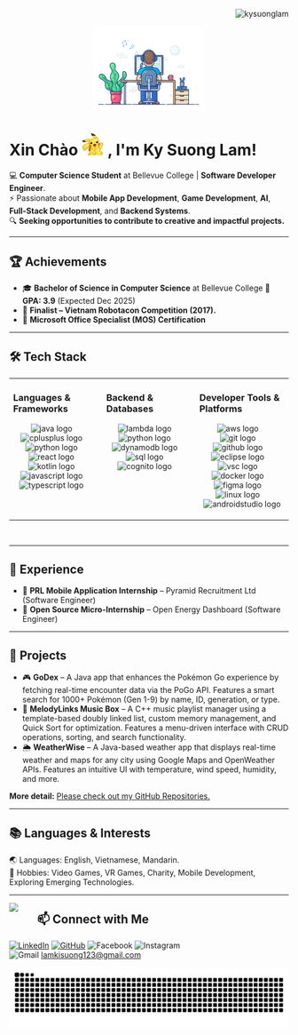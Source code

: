 <p align="right"> 
  <img src="https://komarev.com/ghpvc/?username=kysuonglam&label=Profile%20views&color=0e75b6&style=flat"alt="kysuonglam"/> 
</p>

<div align="center" width="50">
  <img src="https://github.com/KySuongLam/KySuongLam/blob/main/dev-working_rounded.gif?raw=true" href="https://github.com/sp-xd" alt="Workspace" width="40%"/><br> 
</div>

# Xin Chào <img src="https://github.com/KySuongLam/KySuongLam/blob/main/pikawave.gif?raw=true" href="https://github.com/sp-xd" alt="Workspace" width="40"/>  , I'm Ky Suong Lam! 

💻 **Computer Science Student** at Bellevue College | **Software Developer Engineer**.  
⚡ Passionate about **Mobile App Development**, **Game Development**, **AI**, **Full-Stack Development**, and **Backend Systems**.  
🔍 **Seeking opportunities to contribute to creative and impactful projects.**  

---

## 🏆 Achievements
- 🎓 **Bachelor of Science in Computer Science** at Bellevue College 🌟 **GPA: 3.9**  (Expected Dec 2025)  
- 🤖 **Finalist – Vietnam Robotacon Competition (2017).**  
- 🏅 **Microsoft Office Specialist (MOS) Certification** 

---

## 🛠 Tech Stack 
<table><tr><td valign="top" width="33%">

### Languages & Frameworks  
<div align="center">  
    <img src="https://cdn.jsdelivr.net/gh/devicons/devicon/icons/java/java-original.svg" height="50" alt="java logo"  />
    <img width="12" />
    <img src="https://cdn.jsdelivr.net/gh/devicons/devicon/icons/cplusplus/cplusplus-original.svg" height="50" alt="cplusplus logo"  />
    <img width="12" />
    <img src="https://cdn.jsdelivr.net/gh/devicons/devicon/icons/python/python-original.svg" height="50" alt="python logo"  />
    <img width="12" />
    <img src="https://cdn.jsdelivr.net/gh/devicons/devicon/icons/react/react-original.svg" height="50" alt="react logo"  />
    <img width="12" />
    <img src="https://cdn.jsdelivr.net/gh/devicons/devicon/icons/kotlin/kotlin-original.svg" height="50" alt="kotlin logo"  />
    <img width="12" />
    <img src="https://cdn.jsdelivr.net/gh/devicons/devicon/icons/javascript/javascript-original.svg" height="50" alt="javascript logo"  />
    <img width="12" />
    <img src="https://cdn.jsdelivr.net/gh/devicons/devicon/icons/typescript/typescript-original.svg" height="50" alt="typescript logo"  />
    <img width="12" />
</div></td><td valign="top" width="33%">

### Backend & Databases  
<div align="center">  
    <img src="https://aws-icons.svg.zone/images/Resource-Icons/Res_Compute/Res_AWS-Lambda_Lambda-Function_48.svg" height="50" alt="lambda logo"  />
    <img width="12" />
    <img src="https://cdn.jsdelivr.net/gh/devicons/devicon/icons/python/python-original.svg" height="50" alt="python logo"  />
    <img width="12" />
    <img src="https://cdn.jsdelivr.net/gh/devicons/devicon/icons/dynamodb/dynamodb-original.svg" height="50" alt="dynamodb logo"  />
    <img width="12" /> 
    <img src="https://img.icons8.com/?size=80&id=UFF3hmipmJ2V&format=png" height="50" alt="sql logo"  />
    <img width="12" /> 
    <img src="https://www.svgrepo.com/show/353447/aws-cognito.svg" height="50" alt="cognito logo"  />
    <img width="12" /> 
</div></td><td valign="top" width="33%">

### Developer Tools & Platforms  
<div align="center">  
    <img src="https://aws-icons.svg.zone/images/Architecture-Group-Icons/AWS-Cloud-logo_32.svg" height="50" alt="aws logo"  />
    <img width="12" /> 
    <img src="https://cdn.jsdelivr.net/gh/devicons/devicon/icons/git/git-original.svg" height="50" alt="git logo"  />
    <img width="12" />
    <img src="https://cdn.jsdelivr.net/gh/devicons/devicon/icons/github/github-original.svg" height="50" alt="github logo"/>
    <img width="12" />
    <img src="https://cdn.jsdelivr.net/gh/devicons/devicon/icons/eclipse/eclipse-original.svg" height="50" alt="eclipse logo"/>
    <img width="12" />
    <img src="https://cdn.jsdelivr.net/gh/devicons/devicon/icons/vscode/vscode-original.svg" height="50" alt="vsc logo"/>
    <img width="12" />
    <img src="https://cdn.jsdelivr.net/gh/devicons/devicon/icons/docker/docker-original.svg" height="50" alt="docker logo"  />
    <img width="12" />
    <img src="https://cdn.jsdelivr.net/gh/devicons/devicon/icons/figma/figma-original.svg" height="50" alt="figma logo"  />
    <img width="12" />
    <img src="https://cdn.jsdelivr.net/gh/devicons/devicon/icons/linux/linux-original.svg" height="50" alt="linux logo"  />
    <img width="12" />
    <img src="https://th.bing.com/th/id/OIP.eueTHBpr4VgKlT7AzIEBRQHaHa?rs=1&pid=ImgDetMain" height="60" alt="androidstudio logo"  />
    <img width="12" />
</div></td></tr></table>  
<br/>  
    
---

## 💼 Experience 
- 📱 **PRL Mobile Application Internship** – Pyramid Recruitment Ltd (Software Engineer)  
- 🔬 **Open Source Micro-Internship** – Open Energy Dashboard (Software Engineer)  

---

## 🚀 Projects
- 🎮 **GoDex** – A Java app that enhances the Pokémon Go experience by fetching real-time encounter data via the PoGo API. Features a smart search for 1000+ Pokémon (Gen 1-9) by name, ID, generation, or type.  
- 🎵 **MelodyLinks Music Box** – A C++ music playlist manager using a template-based doubly linked list, custom memory management, and Quick Sort for optimization. Features a menu-driven interface with CRUD operations, sorting, and search functionality.   
- 🌦 **WeatherWise** – A Java-based weather app that displays real-time weather and maps for any city using Google Maps and OpenWeather APIs. Features an intuitive UI with temperature, wind speed, humidity, and more.  

**More detail:** [Please check out my GitHub Repositories.](https://github.com/KySuongLam?tab=repositories)  

---

## 📚 Languages & Interests
🌏 Languages: English, Vietnamese, Mandarin.  
🎯 Hobbies: Video Games, VR Games, Charity, Mobile Development, Exploring Emerging Technologies.

---

<img align='left' src='https://user-images.githubusercontent.com/5713670/87202985-820dcb80-c2b6-11ea-9f56-7ec461c497c3.gif' width='10%'>

## 📫 Connect with Me
[![LinkedIn](https://img.shields.io/badge/LinkedIn-0A66C2?style=for-the-badge&logo=linkedin&logoColor=white)](https://www.linkedin.com/in/ky-suong-lam-72460a28b)
[![GitHub](https://img.shields.io/badge/Github-333?style=for-the-badge&logo=github&logoColor=white)](https://github.com/kysuonglam)
![Facebook](https://img.shields.io/badge/Facebook-17A9FD?style=for-the-badge&logo=facebook&logoColor=white)
![Instagram](https://img.shields.io/badge/Instagram-F56040?style=for-the-badge&logo=instagram&logoColor=white)  
![Gmail](https://img.shields.io/badge/Gmail-BB001B?style=for-the-badge&logo=gmail&logoColor=white) lamkisuong123@gmail.com  

<div align="center">
  <img src="https://raw.githubusercontent.com/KySuongLam/KySuongLam/output/snake.svg" alt="Snake animation" />
</div>
